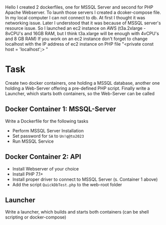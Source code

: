 Hello
I created 2 dockerfiles, one for MSSQL Server and second for PHP Apache Webserver. 
To launh those servers I created a dcoker-compose file. 
In my local computer I can not connect to db. At first I thought it was networking issue. 
Later I understood that it was because of MSSQL server's resource issue.
So I launched an ec2 instance on AWS (t3a.2xlarge - 8vCPU's and 16GB RAM, but I think t3a.xlarge will be  enough with 4vCPU's and 8 GB RAM)
If you work on an ec2 instance don't forget to change localhost with the IP address of ec2 instance on PHP file "<private const host = 'localhost';> "

# Task

Create two docker containers, one holding a MSSQL database, another one holding a Web-Server offering a pre-defined PHP script. Finally write a Launcher, which starts both containers, so the Web-Server can be called

## Docker Container 1: MSSQL-Server

Write a Dockerfile for the following tasks

- Perform MSSQL Server Installation
- Set password for `SA` to `Un!q@to2023`
- Run MSSQL Service

## Docker Container 2: API

- Install Webserver of your choice
- Install PHP 7.1+
- Install proper driver to connect to MSSQL Server (s. Container 1 above)
- Add the script `QuickDbTest.php` to the web-root folder

## Launcher

Write a launcher, which builds and starts both containers (can be shell scripting or docker-compose)